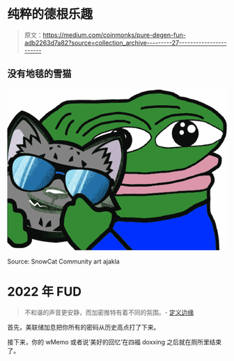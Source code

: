 # 纯粹的德根乐趣

> 原文：<https://medium.com/coinmonks/pure-degen-fun-adb2263d7a82?source=collection_archive---------27----------------------->

## 没有地毯的雪猫

![](img/ecfe264dc3c29a19f2f5a4df335b22bf.png)

Source: SnowCat Community art ajakla

# 2022 年 FUD

> 不和谐的声音更安静，而加密推特有着不同的氛围。- [定义边缘](https://twitter.com/thedefiedge)

首先，美联储加息把你所有的密码从历史高点打了下来。

接下来，你的 wMemo 或者说‘美好的回忆’在四福 doxxing 之后就在厕所里结束了。